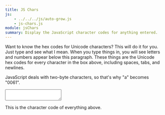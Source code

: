 ```yaml
---
title: JS Chars
js:
    - ../../../js/auto-grow.js
    - js-chars.js
module: jsChars
summary: Display the JavaScript character codes for anything entered.
---
```


Want to know the hex codes for Unicode characters?  This will do it for you.  Just type and see what I mean.  When you type things in, you will see letters and numbers appear below this paragraph.  These things are the Unicode hex codes for every character in the box above, including spaces, tabs, and newlines.

JavaScript deals with two-byte characters, so that's why "a" becomes "0061".

<div>
	<textarea auto-grow class="wide" ng-model="input"></textarea>
	<p>This is the character code of everything above.</p>
	<div class="outline" ng-bind="input | jsChars"></div>
</div>
